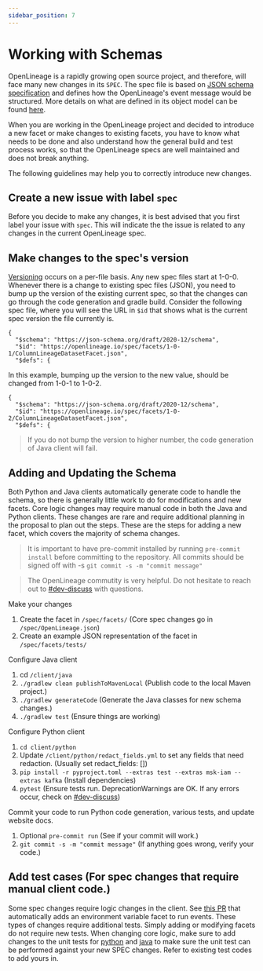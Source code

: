 ```yaml
---
sidebar_position: 7
---
```


# Working with Schemas

OpenLineage is a rapidly growing open source project, and therefore, will face many new changes in its `SPEC`. The spec file is based on [JSON schema specification](https://json-schema.org/) and defines how the OpenLineage's event message would be structured. More details on what are defined in its object model can be found [here](./object-model.md).

When you are working in the OpenLineage project and decided to introduce a new facet or make changes to existing facets, you have to know what needs to be done and also understand how the general build and test process works, so that the OpenLineage specs are well maintained and does not break anything.

The following guidelines may help you to correctly introduce new changes.

## Create a new issue with label `spec`
Before you decide to make any changes, it is best advised that you first label your issue with `spec`. This will indicate the the issue is related to any changes in the current OpenLineage spec.

## Make changes to the spec's version
[Versioning](https://github.com/OpenLineage/OpenLineage/blob/main/spec/Versioning.md) occurs on a per-file basis. Any new spec files start at 1-0-0. Whenever there is a change to existing spec files (JSON), you need to bump up the version of the existing current spec, so that the changes can go through the code generation and gradle build. Consider the following spec file, where you will see the URL in `$id` that shows what is the current spec version the file currently is.

```
{
  "$schema": "https://json-schema.org/draft/2020-12/schema",
  "$id": "https://openlineage.io/spec/facets/1-0-1/ColumnLineageDatasetFacet.json",
  "$defs": {
```

In this example, bumping up the version to the new value, should be changed from 1-0-1 to 1-0-2.

```
{
  "$schema": "https://json-schema.org/draft/2020-12/schema",
  "$id": "https://openlineage.io/spec/facets/1-0-2/ColumnLineageDatasetFacet.json",
  "$defs": {
```

> If you do not bump the version to higher number, the code generation of Java client will fail.

## Adding and Updating the Schema

Both Python and Java clients automatically generate code to handle the schema, so there is generally little work to do for modifications and new facets. Core logic changes may require manual code in both the Java and Python clients. These changes are rare and require additional planning in the proposal to plan out the steps. These are the steps for adding a new facet, which covers the majority of schema changes.  

> It is important to have pre-commit installed by running `pre-commit install` before committing to the repository. All commits should be signed off with -s `git commit -s -m "commit message"`

> The OpenLineage commutity is very helpful. Do not hesitate to reach out to [#dev-discuss](https://openlineage.slack.com/archives/C065PQ4TL8K) with questions. 

Make your changes

1. Create the facet in `/spec/facets/` (Core spec changes go in `/spec/OpenLineage.json`) 
1. Create an example JSON representation of the facet in `/spec/facets/tests/` 

Configure Java client

1. cd `/client/java`
1. `./gradlew clean publishToMavenLocal` (Publish code to the local Maven project.)
1. `./gradlew generateCode` (Generate the Java classes for new schema changes.)
1. `./gradlew test` (Ensure things are working)

Configure Python client

1. `cd client/python`
1. Update `/client/python/redact_fields.yml` to set any fields that need redaction. (Usually set redact_fields: [])
1. `pip install -r pyproject.toml --extras test --extras msk-iam --extras kafka` (Install dependencies)
1. `pytest` (Ensure tests run. DeprecationWarnings are OK. If any errors occur, check on [#dev-discuss](https://openlineage.slack.com/archives/C065PQ4TL8K))

Commit your code to run Python code generation, various tests, and update website docs. 

1. Optional `pre-commit run` (See if your commit will work.)
1. `git commit -s -m "commit message"` (If anything goes wrong, verify your code.)

## Add test cases (For spec changes that require manual client code.)
Some spec changes require logic changes in the client. See [this PR](https://github.com/OpenLineage/OpenLineage/pull/3186/files#diff-0f689ced46667a2b465edd8311bc217da3ad752877a3515a092b3d46273cb190) that automatically adds an environment variable facet to run events. These types of changes require additional tests. Simply adding or modifying facets do not require new tests. When changing core logic, make sure to add changes to the unit tests for [python](https://github.com/OpenLineage/OpenLineage/tree/main/client/python/tests) and [java](https://github.com/OpenLineage/OpenLineage/tree/main/client/java/src/test/java/io/openlineage/client) to make sure the unit test can be performed against your new SPEC changes. Refer to existing test codes to add yours in.

